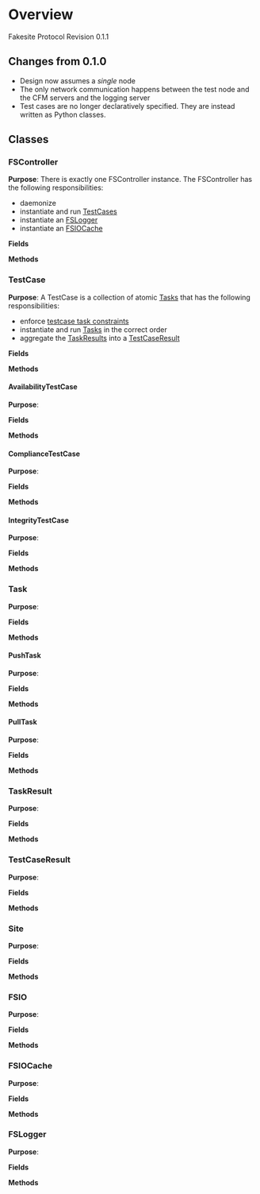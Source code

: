 # Overview

Fakesite Protocol Revision 0.1.1

## Changes from 0.1.0

* Design now assumes a *single* node
* The only network communication happens between the test node and the
  CFM servers and the logging server
* Test cases are no longer declaratively specified. They are instead
  written as Python classes.

## Classes

### <a name="FSController"></a> FSController

**Purpose**: There is exactly one FSController instance. The FSController has the following responsibilities:

* daemonize
* instantiate and run [TestCases](#TestCase)
* instantiate an [FSLogger](#FSLogger)
* instantiate an [FSIOCache](#FSIOCache)

**Fields**

**Methods**

### <a name="TestCase"></a> TestCase

**Purpose**: A TestCase is a collection of atomic [Tasks](#Task) that has the following responsibilities:

* enforce [testcase task constraints](#testcase_contraints)
* instantiate and run [Tasks](#Task) in the correct order
* aggregate the [TaskResults](#TaskResult) into a [TestCaseResult](#TestCaseResult)

**Fields**

**Methods**

#### <a name="AvailabilityTestCase"></a> AvailabilityTestCase

**Purpose**: 

**Fields**

**Methods**

#### <a name="ComplianceTestCase"></a> ComplianceTestCase

**Purpose**:

**Fields**

**Methods**

#### <a name="IntegrityTestCase"></a> IntegrityTestCase

**Purpose**:

**Fields**

**Methods**

### <a name="Task"></a> Task

**Purpose**:

**Fields**

**Methods**

#### <a name="PushTask"></a> PushTask

**Purpose**:

**Fields**

**Methods**

#### <a name="PullTask"></a> PullTask

**Purpose**:

**Fields**

**Methods**

### <a name="TaskResult"></a> TaskResult

**Purpose**:

**Fields**

**Methods**

### <a name="TestCaseResult"></a> TestCaseResult

**Purpose**:

**Fields**

**Methods**

### <a name="Site"></a>Site

**Purpose**:

**Fields**

**Methods**

### <a name="FSIO"></a> FSIO

**Purpose**:

**Fields**

**Methods**

### <a name="FSIOCache"> FSIOCache

**Purpose**:

**Fields**

**Methods**

### <a name="FSLogger"></a> FSLogger

**Purpose**:

**Fields**

**Methods**
